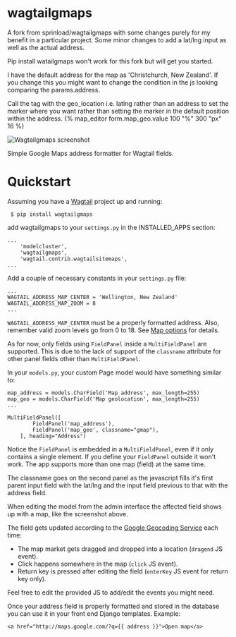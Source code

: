 wagtailgmaps
==================

A fork from sprinload/wagtailgmaps with some changes purely for my benefit in a particular project. Some minor changes to add a lat/lng input as well as the actual address. 

Pip install watailgmaps won't work for this fork but will get you started.

I have the default address for the map as 'Christchurch, New Zealand'. If you change this you might want to change the condition in the js looking comparing the params.address.

Call the tag with the geo_location i.e. latlng rather than an address to set the marker where you want rather than setting the marker in the default position within the address. {% map_editor form.map_geo.value 100 "%" 300 "px" 16 %}

![Wagtailgmaps screenshot](http://i.imgur.com/9m9Gfcf.png)

Simple Google Maps address formatter for Wagtail fields.

# Quickstart

Assuming you have a [Wagtail](https://wagtail.io/) project up and running:

``` $ pip install wagtailgmaps```

add wagtailgmaps to your `settings.py` in the INSTALLED_APPS section:

```
...
    'modelcluster',
    'wagtailgmaps',
    'wagtail.contrib.wagtailsitemaps',
...
```

Add a couple of necessary constants in your `settings.py` file:

```
...
WAGTAIL_ADDRESS_MAP_CENTER = 'Wellington, New Zealand'
WAGTAIL_ADDRESS_MAP_ZOOM = 8
...
```
`WAGTAIL_ADDRESS_MAP_CENTER` must be a properly formatted address. Also, remember valid zoom levels go from 0 to 18. See [Map options](https://developers.google.com/maps/documentation/javascript/tutorial#MapOptions) for details.

As for now, only fields using `FieldPanel` inside a `MultiFieldPanel` are supported. This is due to the lack of support of the `classname` attribute for other panel fields other than `MultiFieldPanel`.

In your `models.py`, your custom Page model would have something similar to:

```
map_address = models.CharField('Map address', max_length=255)
map_geo = models.CharField('Map geolocation', max_length=255)
...    
    
MultiFieldPanel([
        FieldPanel('map_address'),
        FieldPanel('map_geo', classname="gmap"),
    ], heading="Address")
```

Notice the `FieldPanel` is embedded in a `MultiFieldPanel`, even if it only contains a single element. If you define your `FieldPanel` outside it won't work. The app supports more than one map (field) at the same time.

The classname goes on the second panel as the javascript fills it's first parent input field with the lat/lng and the input field previous to that with the address field.

When editing the model from the admin interface the affected field shows up with a map, like the screenshot above.

The field gets updated according to the [Google Geocoding Service](https://developers.google.com/maps/documentation/geocoding/) each time:

* The map market gets dragged and dropped into a location (`dragend` JS event).
* Click happens somewhere in the map (`click` JS event).
* Return key is pressed after editing the field (`enterKey` JS event for return key only).

Feel free to edit the provided JS to add/edit the events you might need.

Once your address field is properly formatted and stored in the database you can use it in your front end Django templates. Example:

```
<a href="http://maps.google.com/?q={{ address }}">Open map</a>
```
